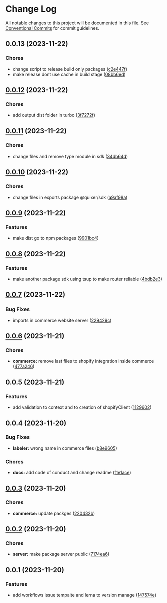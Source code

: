 # Change Log

All notable changes to this project will be documented in this file.
See [Conventional Commits](https://conventionalcommits.org) for commit guidelines.

## 0.0.13 (2023-11-22)

### Chores

- change script to release build only packages ([c2e447f](https://github.com/Yokaito/quixer/commit/c2e447f6efb2ea03c30d78f4c7f085472347f35e))
- make release dont use cache in build stage ([08bb6ed](https://github.com/Yokaito/quixer/commit/08bb6ed84bdf252afcbaf20fe7cb4315c469d0a3))

## [0.0.12](https://github.com/Yokaito/quixer/compare/v0.0.11...v0.0.12) (2023-11-22)

### Chores

- add output dist folder in turbo ([3f7272f](https://github.com/Yokaito/quixer/commit/3f7272f0720c9d99b6002a9e3cb643b354c49237))

## [0.0.11](https://github.com/Yokaito/quixer/compare/v0.0.10...v0.0.11) (2023-11-22)

### Chores

- change files and remove type module in sdk ([34db64d](https://github.com/Yokaito/quixer/commit/34db64d49245d9619cc66f8fd47c2fd45e405f4a))

## [0.0.10](https://github.com/Yokaito/quixer/compare/v0.0.9...v0.0.10) (2023-11-22)

### Chores

- change files in exports package @quixer/sdk ([a9af98a](https://github.com/Yokaito/quixer/commit/a9af98ae9b031810bcc0e102ae462cae8a3575ed))

## [0.0.9](https://github.com/Yokaito/quixer/compare/v0.0.8...v0.0.9) (2023-11-22)

### Features

- make dist go to npm packages ([9901bc4](https://github.com/Yokaito/quixer/commit/9901bc4d8a22f65173f503c4be9f43e2bae25119))

## [0.0.8](https://github.com/Yokaito/quixer/compare/v0.0.7...v0.0.8) (2023-11-22)

### Features

- make another package sdk using tsup to make router reliable ([4bdb2e3](https://github.com/Yokaito/quixer/commit/4bdb2e37e18dcd1541992da69522e6d9b09ac1a9))

## [0.0.7](https://github.com/Yokaito/quixer/compare/v0.0.6...v0.0.7) (2023-11-22)

### Bug Fixes

- imports in commerce website server ([229429c](https://github.com/Yokaito/quixer/commit/229429c72eec0051ca6ffd2861ccef00f0662dd7))

## [0.0.6](https://github.com/Yokaito/quixer/compare/v0.0.5...v0.0.6) (2023-11-21)

### Chores

- **commerce:** remove last files to shopify integration inside commerce ([477a246](https://github.com/Yokaito/quixer/commit/477a246fba7d07aa8c7a5e423d35c49a0b47a3d1))

## 0.0.5 (2023-11-21)

### Features

- add validation to context and to creation of shopifyClient ([1129602](https://github.com/Yokaito/quixer/commit/1129602e399afaed99bdcd1ca8497b54d9693af3))

## 0.0.4 (2023-11-20)

### Bug Fixes

- **labeler:** wrong name in commerce files ([b8e9605](https://github.com/Yokaito/quixer/commit/b8e96056f2b9dab982b8ba77c37b80749b4821f3))

### Chores

- **docs:** add code of conduct and change readme ([f1e1ace](https://github.com/Yokaito/quixer/commit/f1e1acecbf3a1427fa41be07a876d1fcf19da3b2))

## [0.0.3](https://github.com/Yokaito/quixer/compare/v0.0.2...v0.0.3) (2023-11-20)

### Chores

- **commerce:** update packges ([220432b](https://github.com/Yokaito/quixer/commit/220432b1e5854a1cc3deb6664297e2fc4a021d98))

## [0.0.2](https://github.com/Yokaito/quixer/compare/v0.0.1...v0.0.2) (2023-11-20)

### Chores

- **server:** make package server public ([7174ea6](https://github.com/Yokaito/quixer/commit/7174ea63819e8ada745f0f3c91e6b3f171f1f8cc))

## 0.0.1 (2023-11-20)

### Features

- add workflows issue tempalte and lerna to version manage ([147574e](https://github.com/Yokaito/quixer/commit/147574e89e58704bcdaef96cb31d4a81d520fb8d))
